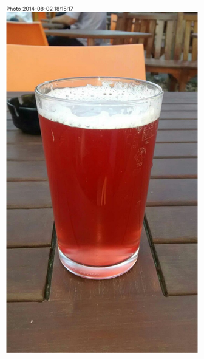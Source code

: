 <!--
title: Photo 2014-08-02 18:15:17
date: Sat Aug 02 2014 19:15:17 GMT+0100 (British Summer Time)
tags: starting,local,pub,raspberry
-->
Photo 2014-08-02 18:15:17
![](93606392807-0.jpg)
